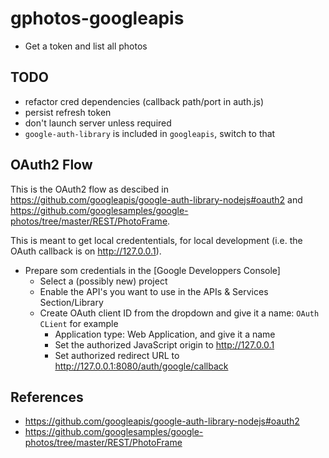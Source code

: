 # gphotos-googleapis

- Get a token and list all photos

## TODO

- refactor cred dependencies (callback path/port in auth.js)
- persist refresh token
- don't launch server unless required
- `google-auth-library` is included in `googleapis`, switch to that

## OAuth2 Flow

This is the OAuth2 flow as descibed in <https://github.com/googleapis/google-auth-library-nodejs#oauth2> and <https://github.com/googlesamples/google-photos/tree/master/REST/PhotoFrame>.

This is meant to get local credententials, for local development (i.e. the OAuth callback is on <http://127.0.0.1>).

- Prepare som credentials in the [Google Developpers Console]
  - Select a (possibly new) project
  - Enable the API's you want to use in the APIs & Services Section/Library
  - Create OAuth client ID from the dropdown and give it a  name: `OAuth CLient` for example
    - Application type: Web Application, and give it a name
    - Set the authorized JavaScript origin to <http://127.0.0.1>
    - Set authorized redirect URL to http://127.0.0.1:8080/auth/google/callback

## References

- <https://github.com/googleapis/google-auth-library-nodejs#oauth2>
- <https://github.com/googlesamples/google-photos/tree/master/REST/PhotoFrame>